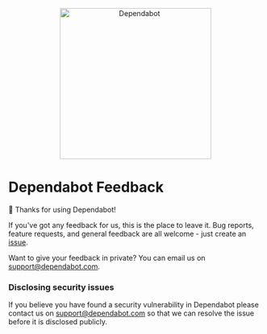 <p align="center">
  <img src="https://s3.eu-west-2.amazonaws.com/dependabot-images/logo-with-name-horizontal.svg" alt="Dependabot" width="300">
</p>

# Dependabot Feedback

👋 Thanks for using Dependabot!

If you've got any feedback for us, this is the place to leave it. Bug reports,
feature requests, and general feedback are all welcome - just create an
[issue](https://github.com/dependabot/feedback/issues).

Want to give your feedback in private? You can email us on
[support@dependabot.com](mailto:support@dependabot.com).

### Disclosing security issues

If you believe you have found a security vulnerability in Dependabot please
contact us on [support@dependabot.com](mailto:support@dependabot.com) so that
we can resolve the issue before it is disclosed publicly.
